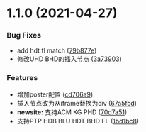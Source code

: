 # 1.1.0 (2021-04-27)


### Bug Fixes

* add hdt fl match ([79b877e](https://github.com/techmovie/Douban-Info-for-PTP/commit/79b877e73633c7811949914f28695cec81a6cb92))
* 修改UHD BHD的插入节点 ([3a73903](https://github.com/techmovie/Douban-Info-for-PTP/commit/3a73903df5d326e20c7dc943b364bde1249d7b01))


### Features

* 增加poster配置 ([cd706a9](https://github.com/techmovie/Douban-Info-for-PTP/commit/cd706a9a0f87db8c79bddd2a5c25572c2530a8ce))
* 插入节点改为从iframe替换为div ([67a5fcd](https://github.com/techmovie/Douban-Info-for-PTP/commit/67a5fcdd64680db9dc921e96d3a51d378bdda6ef))
* **newsite:** 支持ACM KG PHD ([70d7a51](https://github.com/techmovie/Douban-Info-for-PTP/commit/70d7a51647d5219ca4ff46083f7d1723695b80c8))
* 支持PTP HDB BLU HDT BHD FL ([1bd1bc8](https://github.com/techmovie/Douban-Info-for-PTP/commit/1bd1bc861f6de6fb08eaa42daa5b3d339b2496a6))



